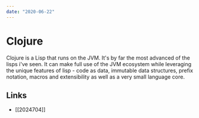 ```yaml
---
date: "2020-06-22"
---
```


# Clojure

Clojure is a Lisp that runs on the JVM. It's by far the most advanced of the lisps i've seen. It can make full use of the JVM ecosystem while leveraging the unique features of lisp - code as data, immutable data structures, prefix notation, macros and extensibility as well as a very small language core.


## Links
* [[2024704]]
